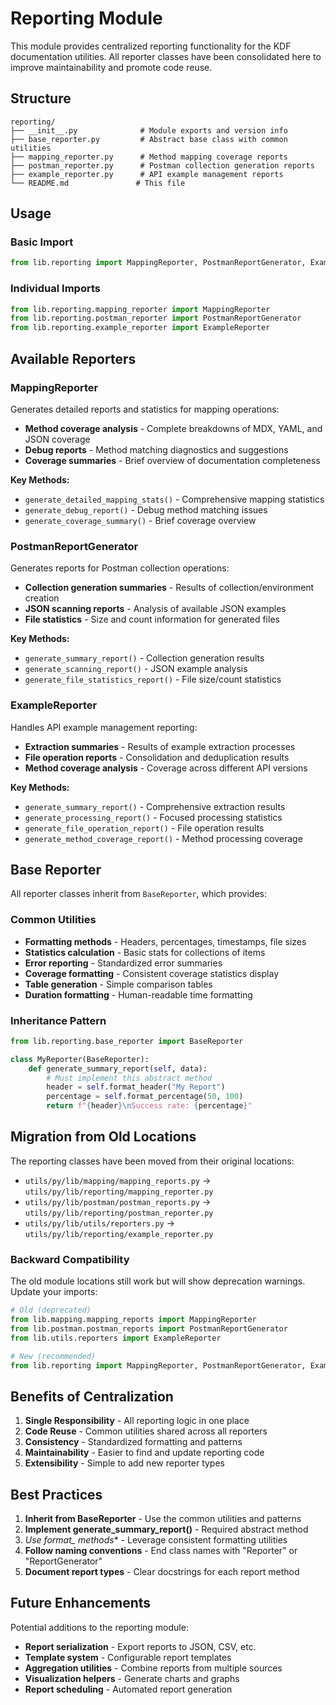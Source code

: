 # Reporting Module

This module provides centralized reporting functionality for the KDF documentation utilities. All reporter classes have been consolidated here to improve maintainability and promote code reuse.

## Structure

```
reporting/
├── __init__.py              # Module exports and version info
├── base_reporter.py         # Abstract base class with common utilities
├── mapping_reporter.py      # Method mapping coverage reports
├── postman_reporter.py      # Postman collection generation reports
├── example_reporter.py      # API example management reports
└── README.md               # This file
```

## Usage

### Basic Import

```python
from lib.reporting import MappingReporter, PostmanReportGenerator, ExampleReporter
```

### Individual Imports

```python
from lib.reporting.mapping_reporter import MappingReporter
from lib.reporting.postman_reporter import PostmanReportGenerator
from lib.reporting.example_reporter import ExampleReporter
```

## Available Reporters

### MappingReporter

Generates detailed reports and statistics for mapping operations:

- **Method coverage analysis** - Complete breakdowns of MDX, YAML, and JSON coverage
- **Debug reports** - Method matching diagnostics and suggestions
- **Coverage summaries** - Brief overview of documentation completeness

**Key Methods:**
- `generate_detailed_mapping_stats()` - Comprehensive mapping statistics
- `generate_debug_report()` - Debug method matching issues
- `generate_coverage_summary()` - Brief coverage overview

### PostmanReportGenerator

Generates reports for Postman collection operations:

- **Collection generation summaries** - Results of collection/environment creation
- **JSON scanning reports** - Analysis of available JSON examples
- **File statistics** - Size and count information for generated files

**Key Methods:**
- `generate_summary_report()` - Collection generation results
- `generate_scanning_report()` - JSON example analysis
- `generate_file_statistics_report()` - File size/count statistics

### ExampleReporter

Handles API example management reporting:

- **Extraction summaries** - Results of example extraction processes
- **File operation reports** - Consolidation and deduplication results  
- **Method coverage analysis** - Coverage across different API versions

**Key Methods:**
- `generate_summary_report()` - Comprehensive extraction results
- `generate_processing_report()` - Focused processing statistics
- `generate_file_operation_report()` - File operation results
- `generate_method_coverage_report()` - Method processing coverage

## Base Reporter

All reporter classes inherit from `BaseReporter`, which provides:

### Common Utilities

- **Formatting methods** - Headers, percentages, timestamps, file sizes
- **Statistics calculation** - Basic stats for collections of items
- **Error reporting** - Standardized error summaries
- **Coverage formatting** - Consistent coverage statistics display
- **Table generation** - Simple comparison tables
- **Duration formatting** - Human-readable time formatting

### Inheritance Pattern

```python
from lib.reporting.base_reporter import BaseReporter

class MyReporter(BaseReporter):
    def generate_summary_report(self, data):
        # Must implement this abstract method
        header = self.format_header("My Report")
        percentage = self.format_percentage(50, 100)
        return f"{header}\nSuccess rate: {percentage}"
```

## Migration from Old Locations

The reporting classes have been moved from their original locations:

- `utils/py/lib/mapping/mapping_reports.py` → `utils/py/lib/reporting/mapping_reporter.py`
- `utils/py/lib/postman/postman_reports.py` → `utils/py/lib/reporting/postman_reporter.py`  
- `utils/py/lib/utils/reporters.py` → `utils/py/lib/reporting/example_reporter.py`

### Backward Compatibility

The old module locations still work but will show deprecation warnings. Update your imports:

```python
# Old (deprecated)
from lib.mapping.mapping_reports import MappingReporter
from lib.postman.postman_reports import PostmanReportGenerator
from lib.utils.reporters import ExampleReporter

# New (recommended)
from lib.reporting import MappingReporter, PostmanReportGenerator, ExampleReporter
```

## Benefits of Centralization

1. **Single Responsibility** - All reporting logic in one place
2. **Code Reuse** - Common utilities shared across all reporters
3. **Consistency** - Standardized formatting and patterns
4. **Maintainability** - Easier to find and update reporting code
5. **Extensibility** - Simple to add new reporter types

## Best Practices

1. **Inherit from BaseReporter** - Use the common utilities and patterns
2. **Implement generate_summary_report()** - Required abstract method
3. **Use format_* methods** - Leverage consistent formatting utilities
4. **Follow naming conventions** - End class names with "Reporter" or "ReportGenerator"
5. **Document report types** - Clear docstrings for each report method

## Future Enhancements

Potential additions to the reporting module:

- **Report serialization** - Export reports to JSON, CSV, etc.
- **Template system** - Configurable report templates
- **Aggregation utilities** - Combine reports from multiple sources
- **Visualization helpers** - Generate charts and graphs
- **Report scheduling** - Automated report generation 